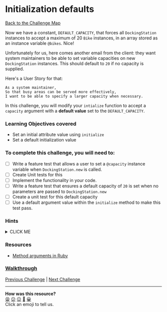 # Initialization defaults

[Back to the Challenge Map](0_challenge_map.md)

Now we have a constant, `DEFAULT_CAPACITY`, that forces all `DockingStation` instances to accept a maximum of 20 `Bike` instances, in an array stored as an instance variable `@bikes`. Nice!

Unfortunately for us, here comes another email from the client: they want system maintainers to be able to set variable capacities on new `DockingStation` instances. This should default to `20` if no capacity is supplied.

Here's a User Story for that:

```
As a system maintainer,
So that busy areas can be served more effectively,
I want to be able to specify a larger capacity when necessary.
```

In this challenge, you will modify your `intialize` function to accept a `capacity` argument with a **default value** set to the `DEFAULT_CAPACITY`.

### Learning Objectives covered
- Set an initial attribute value using `initialize`
- Set a default initialization value

### To complete this challenge, you will need to:

- [ ] Write a feature test that allows a user to set a `@capacity` instance variable when `DockingStation.new` is called.
- [ ] Create Unit tests for this
- [ ] Implement the functionality in your code.
- [ ] Write a feature test that ensures a default capacity of `20` is set when no parameters are passed to `DockingStation.new`
- [ ] Create a unit test for this default capacity
- [ ] Use a default argument value within the `initialize` method to make this test pass.

### Hints

<details><summary>CLICK ME</summary>
  <li>We want to be able to set the capacity for a DockingStation by passing a number as an argument at initialisation.  You should be able to TDD this behaviour without too much trouble.</li>
  <li>Once this works, we want to ensure that if the user doesn't provide an argument then the capacity defaults to 20.  Ruby provides us with a handy bit of syntax to deal with situations just like this - check out the linked document below.  Run a feature test, write a failing unit test and get it to pass.</li>
</details>

### Resources

- [Method arguments in Ruby](http://www.skorks.com/2009/08/method-arguments-in-ruby/)

### [Walkthrough](walkthroughs/17.md)

[Previous Challenge](16_removing_magic_numbers.md) | [Next Challenge](18_dealing_with_broken_bikes.md)

<!-- BEGIN GENERATED SECTION DO NOT EDIT -->

---

**How was this resource?**  
[😫](https://airtable.com/shrUJ3t7KLMqVRFKR?prefill_Repository=course&prefill_File=boris_bikes/17_initialization_defaults.md&prefill_Sentiment=😫) [😕](https://airtable.com/shrUJ3t7KLMqVRFKR?prefill_Repository=course&prefill_File=boris_bikes/17_initialization_defaults.md&prefill_Sentiment=😕) [😐](https://airtable.com/shrUJ3t7KLMqVRFKR?prefill_Repository=course&prefill_File=boris_bikes/17_initialization_defaults.md&prefill_Sentiment=😐) [🙂](https://airtable.com/shrUJ3t7KLMqVRFKR?prefill_Repository=course&prefill_File=boris_bikes/17_initialization_defaults.md&prefill_Sentiment=🙂) [😀](https://airtable.com/shrUJ3t7KLMqVRFKR?prefill_Repository=course&prefill_File=boris_bikes/17_initialization_defaults.md&prefill_Sentiment=😀)  
Click an emoji to tell us.

<!-- END GENERATED SECTION DO NOT EDIT -->
